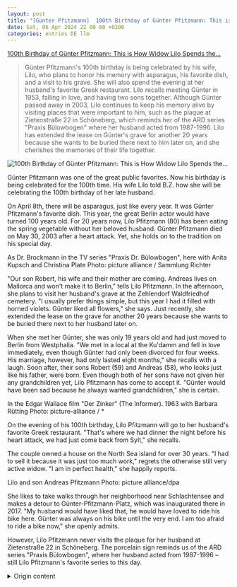 ```yaml
---
layout: post
title: "[Günter Pfitzmann]  100th Birthday of Günter Pfitzmann: This is How Widow Lilo Spends the..."
date: Sat, 06 Apr 2024 22 00 00 +0200
categories: entries DE llm
---
```

[ 100th Birthday of Günter Pfitzmann: This is How Widow Lilo Spends the...](https://www.bz-berlin.de/unterhaltung/so-verbringt-seine-witwe-lilo-seinen-100-geburtstag)

> Günter Pfitzmann's 100th birthday is being celebrated by his wife, Lilo, who plans to honor his memory with asparagus, his favorite dish, and a visit to his grave. She will also spend the evening at her husband's favorite Greek restaurant. Lilo recalls meeting Günter in 1953, falling in love, and having two sons together. Although Günter passed away in 2003, Lilo continues to keep his memory alive by visiting places that were important to him, such as the plaque at Zietenstraße 22 in Schöneberg, which reminds her of the ARD series "Praxis Bülowbogen" where her husband acted from 1987-1996. Lilo has extended the lease on Günter's grave for another 20 years because she wants to be buried there next to him later on, and she cherishes the memories of their life together.

![ 100th Birthday of Günter Pfitzmann: This is How Widow Lilo Spends the...](https://image.bz-berlin.de/data/uploads/2024/04/215351313.jpg)

 Günter Pfitzmann was one of the great public favorites. Now his birthday is being celebrated for the 100th time. His wife Lilo told B.Z. how she will be celebrating the 100th birthday of her late husband.

On April 8th, there will be asparagus, just like every year. It was Günter Pfitzmann's favorite dish. This year, the great Berlin actor would have turned 100 years old. For 20 years now, Lilo Pfitzmann (80) has been eating the spring vegetable without her beloved husband. Günter Pfitzmann died on May 30, 2003 after a heart attack. Yet, she holds on to the tradition on his special day.

As Dr. Brockmann in the TV series "Praxis Dr. Bülowbogen", here with Anita Kupsch and Christina Plate Photo: picture alliance / Sammlung Richter

"Our son Robert, his wife and their mother are coming. Andreas lives on Mallorca and won't make it to Berlin," tells Lilo Pfitzmann. In the afternoon, she plans to visit her husband's grave at the Zehlendorf Waldfriedhof cemetery. "I usually prefer things simple, but this year I had it filled with horned violets. Günter liked all flowers," she says. Just recently, she extended the lease on the grave for another 20 years because she wants to be buried there next to her husband later on.

When she met her Günter, she was only 19 years old and had just moved to Berlin from Westphalia. "We met in a local at the Ku'damm and fell in love immediately, even though Günter had only been divorced for four weeks. His marriage, however, had only lasted eight months," she recalls with a laugh. Soon after, their sons Robert (59) and Andreas (58), who looks just like his father, were born. Even though both of her sons have not given her any grandchildren yet, Lilo Pfitzmann has come to accept it. "Günter would have been sad because he always wanted grandchildren," she is certain.

In the Edgar Wallace film "Der Zinker" (The Informer). 1963 with Barbara Rütting Photo: picture-alliance / *

On the evening of his 100th birthday, Lilo Pfitzmann will go to her husband's favorite Greek restaurant. "That's where we had dinner the night before his heart attack, we had just come back from Sylt," she recalls.

The couple owned a house on the North Sea island for over 30 years. "I had to sell it because it was just too much work," regrets the otherwise still very active widow. "I am in perfect health," she happily reports.

Lilo and son Andreas Pfitzmann Photo: picture alliance/dpa

She likes to take walks through her neighborhood near Schlachtensee and makes a detour to Günter-Pfitzmann-Platz, which was inaugurated there in 2017. "My husband would have liked that, he would have loved to ride his bike here. Günter was always on his bike until the very end. I am too afraid to ride a bike now," she openly admits.

However, Lilo Pfitzmann never visits the plaque for her husband at Zietenstraße 22 in Schöneberg. The porcelain sign reminds us of the ARD series "Praxis Bülowbogen", where her husband acted from 1987-1996 – still Lilo Pfitzmann's favorite series to this day.

<details>
  <summary>Origin content</summary>
  ---
layout: post
title: " [Günter Pfitzmann] 100. Geburtstag von Günter Pfitzmann: So verbringt Witwe Lilo den ..."
date: Sat, 06 Apr 2024 22:00:00 +0200
categories: entries DE
---
[100. Geburtstag von Günter Pfitzmann: So verbringt Witwe Lilo den ...](https://www.bz-berlin.de/unterhaltung/so-verbringt-seine-witwe-lilo-seinen-100-geburtstag)

![100. Geburtstag von Günter Pfitzmann: So verbringt Witwe Lilo den ...](https://image.bz-berlin.de/data/uploads/2024/04/215351313.jpg)

Günter Pfitzmann war einer der großen Publikumslieblinge. Nun jährt sich sein Geburtstag zum 100. Mal. Seine Witwe Lilo erzählte B.Z., wie sie den 100.

Von Claudia von Duehren

Günter Pfitzmann war einer der großen Publikumslieblinge. Nun jährt sich sein Geburtstag zum 100. Mal. Seine Witwe Lilo erzählte B.Z., wie sie den 100. Geburtstag ihres verstorbenen Mannes begehen wird.

Am 8. April wird es wie in jedem Jahr Spargel geben.

Es war das Lieblingsessen von Günter Pfitzmann. In diesem Jahr wäre der große Berliner Schauspieler 100 Jahre alt geworden. Seit 20 Jahren muss Lilo Pfitzmann (80) das Frühlingsgemüse ohne ihren geliebten Mann verspeisen. Günter Pfitzmann starb am 30. Mai 2003 nach einem Herzinfarkt. Doch an der Tradition zu seinem Ehrentag hält sie fest.

Als Dr. Brockmann in der TV-Serie „Praxis Dr. Bülowbogen“, hier mit Anita Kupsch und Christina Plate Foto: picture alliance / Sammlung Richter

„Unser Sohn Robert, seine Frau und ihre Mutti kommen. Andreas lebt auf Mallorca und wird es wohl nicht nach Berlin schaffen“, erzählt Lilo Pfitzmann. Am Nachmittag will sie dann das Grab ihres Mannes auf dem Zehlendorfer Waldfriedhof besuchen. „Ich mag es sonst schlicht, aber in diesem Jahr habe ich es voller Hornveilchen pflanzen lassen. Günter mochte alle Blumen gern.“ Gerade hat sie das Ehrengrab um 20 Jahre verlängern lassen, denn sie möchte später bei ihrem Mann liegen.

Als sie ihren Günter kennengelernt hatte, war sie gerade mal 19 Jahre alt und gerade aus Westfalen nach Berlin gekommen. „Wir lernten uns in einem Lokal am Kudamm kennen und waren sofort verliebt, obwohl Günter erst vier Wochen geschieden war. Seine Ehe hatte allerdings nur acht Monate gehalten“, erinnert sie sich lachend. Schon bald kamen die Söhne Robert (59) und Andreas (58), der seinem Vater wie aus dem Gesicht geschnitten ähnelt. Dass ihr beide keine Enkel geschenkt haben, hat Lilo Pfitzmann mittlerweile akzeptiert. „Günter wäre traurig gewesen, denn er hat sich sehr Enkelkinder gewünscht“, ist sie sicher.

In der Edgar-Wallace-Verfilmung „Der Zinker“. 1963 mit Barbara Rütting Foto: picture-alliance / *

Am Abend seines 100 Geburtstag wird Lilo Pfitzmann zum Lieblings-Griechen ihres Mannes gehen. „Dort waren wir am Abend vor seinem Herzinfarkt noch essen, wir waren gerade von Sylt gekommen“, erinnert sie sich.

Das Ehepaar hatte über 30 Jahre ein Haus auf der Nordseeinsel. „Ich musste es leider verkaufen, weil es einfach zu viel Arbeit gemacht hat“, bedauert die sonst immer noch sehr agile Witwe. „Ich habe keinerlei Krankheiten“, freut sie sich.

Lilo und Sohn Andreas Pfitzmann Foto: picture alliance/dpa

Gerne spaziert sie durch ihr Viertel nahe dem Schlachtensee und macht einen Abstecher zum Günter-Pfitzmann-Platz, der dort 2017 eingeweiht wurde. „Das hätte meinem Mann gefallen, hier wäre er gerne hingeradelt. Günter war ja bis zuletzt immer mit dem Fahrrad unterwegs. Ich traue mich nicht mehr aufs Rad aus Angst zu fallen“, gibt sie ganz offen zu.

Zur Ehrentafel für ihren Mann an der Zietenstraße 22 in Schöneberg fährt Lilo Pfitzmann jedoch nie. Das Porzellanschild erinnert an die ARD-Serie „Praxis Bülowbogen“, in der ihr Mann von 1987-1996 spielte – bis heute die Lieblingsserie von Lilo Pfitzmann.


</details>
